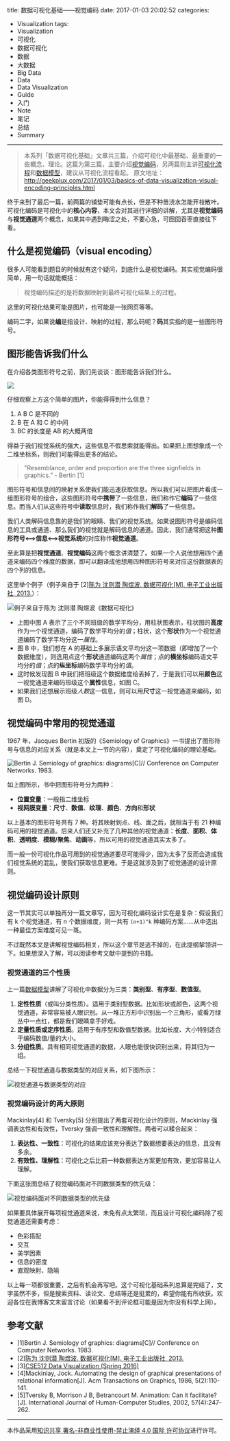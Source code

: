 title: 数据可视化基础——视觉编码
date: 2017-01-03 20:02:52
categories:
- Visualization
tags:
- Visualization
- 可视化
- 数据可视化
- 数据
- 大数据
- Big Data
- Data
- Data Visualization
- Guide
- 入门
- Note
- 笔记
- 总结
- Summary
---



> 本系列「数据可视化基础」文章共三篇，介绍可视化中最基础、最重要的一些概念、理论。这篇为第三篇，主要介绍[视觉编码](http://geekplux.com/2017/01/03/basics-of-data-visualization-visual-encoding-principles.html)，另两篇则主讲[可视化流程](http://geekplux.com/2017/01/01/basics-of-data-visualization-the-process-model.html)和[数据模型](http://geekplux.com/2017/01/02/basics-of-data-visualization-data-model.html)，建议从可视化流程看起。
> 原文地址：http://geekplux.com/2017/01/03/basics-of-data-visualization-visual-encoding-principles.html


终于来到了最后一篇，前两篇的铺垫可能有点长，但是不种苗浇水怎能开枝散叶。可视化编码是可视化中的**核心内容**，本文会对其进行详细的讲解，尤其是**视觉编码**与**视觉通道**两个概念，如果其中遇到晦涩之处，不要心急，可囫囵吞枣直接往下看。


## 什么是视觉编码（visual encoding）

很多人可能看到题目的时候就有这个疑问，到底什么是视觉编码。其实视觉编码很简单，用一句话就能概括：

> 视觉编码描述的是将数据映射到最终可视化结果上的过程。

这里的可视化结果可能是图片，也可能是一张网页等等。

编码二字，如果说**编**是指设计、映射的过程，那么码呢？**码**其实指的是一些图形符号。


## 图形能告诉我们什么

在介绍各类图形符号之前，我们先谈谈：图形能告诉我们什么。

![](http://7b1evr.com1.z0.glb.clouddn.com/basics-of-data-visualization/pic.png)

仔细观察上方这个简单的图片，你能得得到什么信息？

1. A B C 是不同的
2. B 在 A 和 C 的中间
3. BC 的长度是 AB 的大概两倍

得益于我们视觉系统的强大，这些信息不假思索就能得出。如果把上图想象成一个二维坐标系，则我们可能得出更多的结论。

> "Resemblance, order and proportion are the three signfields in graphics.” - Bertin [1]

图形符号和信息间的映射关系使我们能迅速获取信息。所以我们可以把图片看成一组图形符号的组合，这些图形符号中**携带**了一些信息，我们称作它**编码**了一些信息。而当人们从这些符号中**读取**信息时，我们称作我们**解码**了一些信息。

我们人类解码信息靠的是我们的眼睛、我们的视觉系统。如果说图形符号是编码信息的工具或通道、那么我们的视觉就是解码信息的通道。因此，我们通常把这种**图形符号<——>信息<——>视觉系统**的对应称作**视觉通道**。

至此算是把**视觉通道**、**视觉编码**这两个概念讲清楚了。如果一个人说他想用四个通道来编码四个维度的数据，即可以翻译成他想用四种图形符号来对应这份数据表的四个列的信息。

这里举个例子（例子来自于 [2][陈为 沈则潜 陶煜波. 数据可视化[M]. 电子工业出版社, 2013.](https://book.douban.com/subject/25760272/)）：

![例子来自于陈为 沈则潜 陶煜波《数据可视化》](http://7b1evr.com1.z0.glb.clouddn.com/basics-of-data-visualization/example.png)

- 上图中图 A 表示了三个不同班级的数学平均分，用柱状图表示，柱状图的**高度**作为一个视觉通道，编码了数学平均分的*值*；柱状，这个**形状**作为一个视觉通道编码了数学平均分这一*属性*。
- 图 B 中，我们想在 A 的基础上多展示语文平均分这一项数据（即增加了一个数据维度），则选用点这个**形状**通道编码这两个*属性*；点的**横坐标**编码语文平均分的*值*；点的**纵坐标**编码数学平均分的*值*。
- 这时候发现图 B 中我们把班级这个数据维度给丢掉了，于是我们可以用**颜色**这一视觉通道来编码班级这个**属性**信息，如图 C。
- 如果我们还想展示班级*人数*这一信息，则可以用**尺寸**这一视觉通道来编码，如图 D。


## 视觉编码中常用的视觉通道

1967 年，Jacques Bertin 初版的《Semiology of Graphics》一书提出了图形符号与信息的对应关系（就是本文上一节的内容），奠定了可视化编码的理论基础。

![Bertin J. Semiology of graphics: diagrams[C]// Conference on Computer Networks. 1983.](http://7b1evr.com1.z0.glb.clouddn.com/basics-of-data-visualization/signal.png)

如上图所示，书中把图形符号分为两种：

- **位置变量**：一般指二维坐标
- **视网膜变量**：**尺寸**、**数值**、**纹理**、**颜色**、**方向**和**形状**

以上基本的图形符号共有 7 种。将其映射到点、线、面之后，就相当于有 21 种编码可用的视觉通道。后来人们还又补充了几种其他的视觉通道：**长度**、**面积**、**体积**、**透明度**、**模糊/聚焦**、**动画**等，所以可用的视觉通道其实太多了。

而一般一份可视化作品可用到的视觉通道要尽可能得少，因为太多了反而会造成我们视觉系统的混乱，使我们获取信息更难。于是这就涉及到了视觉通道的设计原则。


## 视觉编码设计原则

这一节其实可以单独再分一篇文章写，因为可视化编码设计实在是复杂：假设我们有 k 个视觉通道，有 n 个数据维度，则一共有 `(n+1)^k` 种编码方案……从中选出一种最佳方案难度可见一斑。

不过既然本文是讲解视觉编码相关，所以这个章节是逃不掉的，在此提纲挈领讲一下。如果想深入了解，可以阅读参考文献中提到的书籍。

### 视觉通道的三个性质

上一篇[数据模型](http://geekplux.com/2017/01/02/basics-of-data-visualization-data-model.html)讲解了可视化中数据分为三类：**类别型**、**有序型**、**数值型**。

1. **定性性质**（或叫分类性质）。适用于类别型数据。比如形状或颜色，这两个视觉通道，非常容易被人眼识别。从一堆正方形中识别出一个三角形，或看万绿丛中一点红，都是我们眼睛拿手好戏。
2. **定量性质或定序性质**。适用于有序型和数值型数据。比如长度、大小特别适合于编码数值/量的大小。
3. **分组性质**。具有相同视觉通道的数据，人眼也能很快识别出来，将其归为一组。

总结一下视觉通道与数据类型的对应关系，如下图所示：

![视觉通道与数据类型的对应](http://7b1evr.com1.z0.glb.clouddn.com/basics-of-data-visualization/level.png)


### 视觉编码设计的两大原则

Mackinlay[4] 和 Tversky[5] 分别提出了两套可视化设计的原则，Mackinlay 强调表达性和有效性，Tversky 强调一致性和理解性。两者可以糅合起来：

1. **表达性、一致性**：可视化的结果应该充分表达了数据想要表达的信息，且没有多余。
2. **有效性、理解性**：可视化之后比前一种数据表达方案更加有效，更加容易让人理解。

下面这张图总结了视觉编码面对不同数据类型的优先级：

![视觉编码面对不同数据类型的优先级](http://7b1evr.com1.z0.glb.clouddn.com/basics-of-data-visualization/level2.png)

如果要具体展开每项视觉通道来说，未免有点太繁琐，而且设计可视化编码除了视觉通道还需要考虑：

- 色彩搭配
- 交互
- 美学因素
- 信息的密度
- 直观映射、隐喻

以上每一项都很重要，之后有机会再写吧。这个可视化基础系列总算是完结了，文字虽然不多，但是搜索资料、读论文、总结等还是挺累的，希望你能有所收获。欢迎各位在我博客文末留言讨论（如果看不到评论框可能是因为你没有科学上网）。


## 参考文献

- [1]Bertin J. Semiology of graphics: diagrams[C]// Conference on Computer Networks. 1983.
- [2][陈为 沈则潜 陶煜波. 数据可视化[M]. 电子工业出版社, 2013.](https://book.douban.com/subject/25760272/)
- [3][CSE512 Data Visualization (Spring 2016)](http://courses.cs.washington.edu/courses/cse512/16sp/)
- [4]Mackinlay, Jock. Automating the design of graphical presentations of relational information[J]. Acm Transactions on Graphics, 1986, 5(2):110-141.
- [5]Tversky B, Morrison J B, Betrancourt M. Animation: Can it facilitate?[J]. International Journal of Human-Computer Studies, 2002, 57(4):247-262.


--------------
本作品采用[知识共享 署名-非商业性使用-禁止演绎 4.0 国际 许可协议](http://creativecommons.org/licenses/by-nc-nd/4.0/)进行许可。
